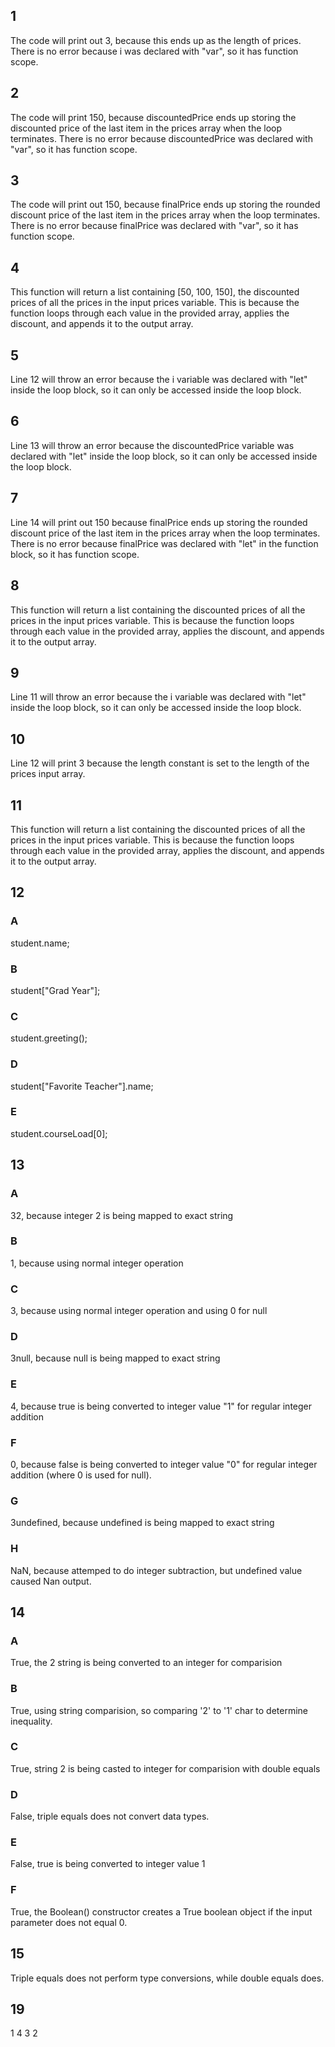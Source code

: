 ## 1
The code will print out 3, because this ends up as the length of prices. There is no error because i was declared with "var", so it has function scope.

## 2
The code will print 150, because discountedPrice ends up storing the discounted price of the last item in the prices array when the loop terminates. There is no error because discountedPrice was declared with "var", so it has function scope.

## 3
The code will print out 150, because finalPrice ends up storing the rounded discount price of the last item in the prices array when the loop terminates. There is no error because finalPrice was declared with "var", so it has function scope.

## 4
This function will return a list containing [50, 100, 150], the discounted prices of all the prices in the input prices variable. This is because the function loops through each value in the provided array, applies the discount, and appends it to the output array.

## 5
Line 12 will throw an error because the i variable was declared with "let" inside the loop block, so it can only be accessed inside the loop block.

## 6
Line 13 will throw an error because the discountedPrice variable was declared with "let" inside the loop block, so it can only be accessed inside the loop block.

## 7
Line 14 will print out 150 because finalPrice ends up storing the rounded discount price of the last item in the prices array when the loop terminates. There is no error because finalPrice was declared with "let" in the function block, so it has function scope.

## 8
This function will return a list containing the discounted prices of all the prices in the input prices variable. This is because the function loops through each value in the provided array, applies the discount, and appends it to the output array.

## 9
Line 11 will throw an error because the i variable was declared with "let" inside the loop block, so it can only be accessed inside the loop block.

## 10
Line 12 will print 3 because the length constant is set to the length of the prices input array.

## 11
This function will return a list containing the discounted prices of all the prices in the input prices variable. This is because the function loops through each value in the provided array, applies the discount, and appends it to the output array.

## 12
### A
student.name;
### B
student["Grad Year"];
### C
student.greeting();
### D
student["Favorite Teacher"].name;
### E
student.courseLoad[0];

## 13
### A
32, because integer 2 is being mapped to exact string
### B
1, because using normal integer operation
### C
3, because using normal integer operation and using 0 for null
### D
3null, because null is being mapped to exact string
### E
4, because true is being converted to integer value "1" for regular integer addition
### F
0, because false is being converted to integer value "0" for regular integer addition (where 0 is used for null).
### G
3undefined, because undefined is being mapped to exact string
### H
NaN, because attemped to do integer subtraction, but undefined value caused Nan output.

## 14
### A
True, the 2 string is being converted to an integer for comparision
### B
True, using string comparision, so comparing '2' to '1' char to determine inequality.
### C
True, string 2 is being casted to integer for comparision with double equals
### D
False, triple equals does not convert data types.
### E
False, true is being converted to integer value 1
### F
True, the Boolean() constructor creates a True boolean object if the input parameter does not equal 0.

## 15
Triple equals does not perform type conversions, while double equals does.

## 19
1
4
3
2

